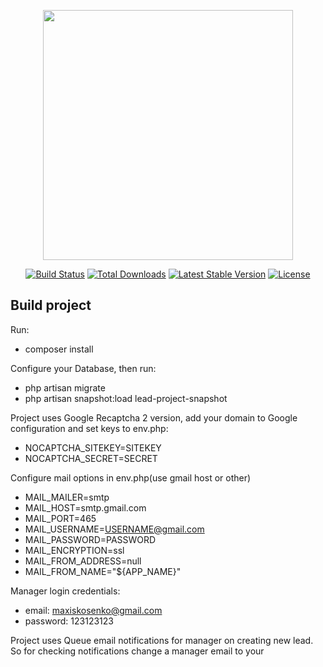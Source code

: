 <p align="center"><a href="https://laravel.com" target="_blank"><img src="https://raw.githubusercontent.com/laravel/art/master/logo-lockup/5%20SVG/2%20CMYK/1%20Full%20Color/laravel-logolockup-cmyk-red.svg" width="400"></a></p>

<p align="center">
<a href="https://travis-ci.org/laravel/framework"><img src="https://travis-ci.org/laravel/framework.svg" alt="Build Status"></a>
<a href="https://packagist.org/packages/laravel/framework"><img src="https://img.shields.io/packagist/dt/laravel/framework" alt="Total Downloads"></a>
<a href="https://packagist.org/packages/laravel/framework"><img src="https://img.shields.io/packagist/v/laravel/framework" alt="Latest Stable Version"></a>
<a href="https://packagist.org/packages/laravel/framework"><img src="https://img.shields.io/packagist/l/laravel/framework" alt="License"></a>
</p>

## Build project
Run:
- composer install

Configure your Database, then run:
- php artisan migrate
- php artisan snapshot:load lead-project-snapshot

Project uses Google Recaptcha 2 version, add your domain to Google configuration and set keys to env.php:
- NOCAPTCHA_SITEKEY=SITEKEY
- NOCAPTCHA_SECRET=SECRET

Configure mail options in env.php(use gmail host or other)
- MAIL_MAILER=smtp
- MAIL_HOST=smtp.gmail.com
- MAIL_PORT=465
- MAIL_USERNAME=USERNAME@gmail.com
- MAIL_PASSWORD=PASSWORD
- MAIL_ENCRYPTION=ssl
- MAIL_FROM_ADDRESS=null
- MAIL_FROM_NAME="${APP_NAME}"


Manager login credentials:
- email: maxiskosenko@gmail.com
- password: 123123123

Project uses Queue email notifications for manager on creating new lead. 
So for checking notifications change a manager email to your
